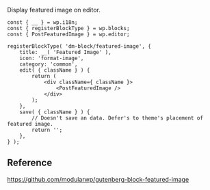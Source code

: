 Display featured image on editor.  

```
const { __ } = wp.i18n;
const { registerBlockType } = wp.blocks;
const { PostFeaturedImage } = wp.editor;

registerBlockType( 'dm-block/featured-image', {
	title: __( 'Featured Image' ),
	icon: 'format-image',
	category: 'common',
	edit( { className } ) {
		return (
			<div className={ className }>
				<PostFeaturedImage />
			</div>
		);
	},
	save( { className } ) {
		// Doesn't save an data. Defer's to theme's placement of featured image.
		return '';
	},
} );
```

## Reference
https://github.com/modularwp/gutenberg-block-featured-image  
